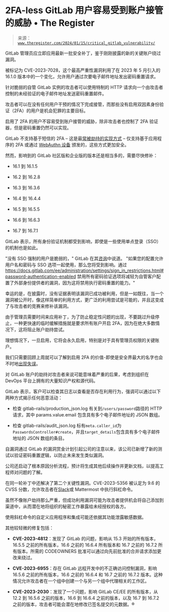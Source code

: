 <!--yml

类别: 未分类

日期: 2024-05-27 14:50:22

-->

# 2FA-less GitLab 用户容易受到账户接管的威胁 • The Register

> 来源：[`www.theregister.com/2024/01/15/critical_gitlab_vulnerability/`](https://www.theregister.com/2024/01/15/critical_gitlab_vulnerability/)

GitLab 管理员应立即应用最新一批安全补丁，鉴于刚刚披露的新的关键账户绕过漏洞。

被标记为 CVE-2023-7028，这个最高严重性漏洞利用了在 2023 年 5 月引入的 16.1.0 版本中的一个变化，允许用户通过次要电子邮件地址发出密码重置请求。

针对脆弱的自管 GitLab 实例的攻击者可以使用特制的 HTTP 请求向一个由攻击者控制的未经验证的电子邮件地址发送密码重置邮件。

攻击者可以在没有任何用户干预的情况下完成接管，而那些没有启用双因素身份验证（2FA）的用户是机会犯罪的主要目标。

启用了 2FA 的用户不容易受到账户接管的威胁，除非攻击者也控制了 2FA 验证器，但是密码重置仍然可以实现。

GitLab 不支持基于短信的 2FA – 这是最[常被劫持的实现方式](https://www.theregister.com/2016/12/06/2fa_missed_warning/) – 仅支持基于应用程序的 2FA 或通过 [WebAuthn 设备](https://www.theregister.com/2018/04/11/fido_takes_a_bite_out_of_passwords_with_two_authentication_standards/) 颁发的，这些方式更加安全。

然而，影响到的 GitLab 社区版和企业版的版本还是相当多的，需要尽快修补：

+   16.1 到 16.1.5

+   16.2 到 16.2.8

+   16.3 到 16.3.6

+   16.4 到 16.4.4

+   16.5 到 16.5.5

+   16.6 到 16.6.3

+   16.7 到 16.7.1

GitLab 表示，所有身份验证机制都受到影响，即使是一些使用单点登录（SSO）的机制也是如此。

"没有 SSO 强制的用户是脆弱的，" GitLab 在其[咨询](https://about.gitlab.com/releases/2024/01/11/critical-security-release-gitlab-16-7-2-released/)中说道。 "如果您的配置允许用户名和密码与 SSO 选项一起使用，那么您将受到影响。通过 https://docs.gitlab.com/ee/administration/settings/sign_in_restrictions.html#password-authentication-enabled 禁用所有密码验证选项将减轻为自管客户配置了外部身份提供者的漏洞，因为这将禁用执行密码重置的能力。"

幸运的是，在披露时，没有证据表明该漏洞已成功被利用，但是一如既往，当一个漏洞被公开时，像这样简单的利用方式，更广泛的利用尝试是可能的，并且这变成了与攻击者的竞赛来修补该漏洞。

由于管理员需要时间来应用补丁，为了防止稳定性问题的出现，不要跳过升级停止，一种更快速的临时缓解措施就是要求所有账户开启 2FA，因为在绝大多数情况下，这将阻止账户劫持尝试。

理想情况下，一旦启用，它将会永久启用，特别是对于具有管理员权限的关键账户。

我们只需要回顾上周就可以了解到启用 2FA 的价值-即使是安全界最大的名字也会不时地[出现失误](https://www.theregister.com/2024/01/11/mandiant_x_account_brute_forced/)。

对 GitLab 账户的劫持对攻击者来说可能意味着严重的后果，考虑到组织在 DevOps 平台上拥有的大量知识产权和源代码。

GitLab 表示，客户可以检查其日志以查看是否存在利用行为，强调可以通过以下两种方式揭示任何恶意活动：

+   检查 gitlab-rails/production_json.log 有关到`/users/password`路径的 HTTP 请求，其中 params.value.email 包含具有多个电子邮件地址的 JSON 数组。

+   检查 gitlab-rails/audit_json.log 标有`meta.caller_id`为`PasswordsController#create`，并且`target_details`包含具有多个电子邮件地址的 JSON 数组的条目。

自漏洞通过 GitLab 的漏洞赏金计划引起公司的注意以来，该公司已新增了新的测试以验证密码重置逻辑，以防止未来发生类似漏洞。

公司还启动了根本原因分析流程，预计将生成其他后续操作并更新文档，以提高工程师对问题的了解。

在同一轮补丁中还解决了第二个关键性漏洞。CVE-2023-5356 被认定为 9.6 的 CVSS 分数，允许攻击者在[Slack](https://www.theregister.com/2023/05/30/slack_e2ee_protest/)或 Mattermost 中执行斜杠命令。

虽然不像账户劫持那么严重，但成功利用漏洞可能为攻击者提供机会将自己添加到渠道中，从而潜在地将组织的秘密工作暴露给未经授权的各方。

使用斜杠命令的自定义应用程序和集成可能还依据其功能泄露敏感数据。

其他较轻微的修复包括：

+   **CVE-2023-4812**：发现了 GitLab 的问题，影响从 15.3 开始的所有版本，16.5.5 之前的所有版本，16.6 之前的 16.6.4 所有版本和 16.7 之前的 16.7.2 所有版本。所需的 CODEOWNERS 批准可以通过向先前批准的合并请求添加更改来绕过。

+   **CVE-2023-6955**：存在 GitLab 远程开发中的不正确访问控制漏洞，影响 16.5.6 之前的所有版本，16.6 之前的 16.6.4 和 16.7 之前的 16.7.2 版本。这种情况允许攻击者在一个组中创建一个与另一个组中代理相关的工作区。

+   **CVE-2023-2030**：发现了一个问题，影响 GitLab CE/EE 的所有版本，从 12.2 到 16.5.6 之前的版本，16.6 到 16.6.4 之前的版本，以及 16.7 到 16.7.2 之前的版本，攻击者可能会潜在地修改已签名提交的元数据。®
